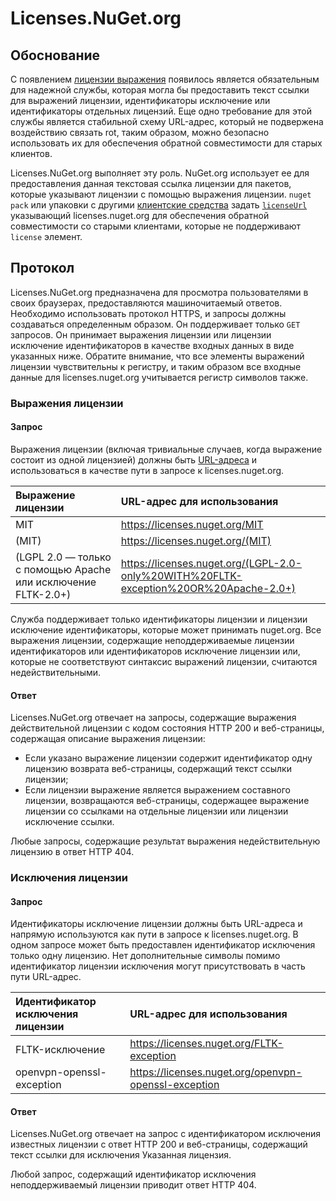 # <a name="licensesnugetorg"></a>Licenses.NuGet.org

## <a name="rationale"></a>Обоснование

С появлением [лицензии выражения](nuspec.md#license) появилось является обязательным для надежной службы, которая могла бы предоставить текст ссылки для выражений лицензии, идентификаторы исключение или идентификаторы отдельных лицензий.
Еще одно требование для этой службы является стабильной схему URL-адрес, который не подвержена воздействию связать rot, таким образом, можно безопасно использовать их для обеспечения обратной совместимости для старых клиентов.

Licenses.NuGet.org выполняет эту роль. NuGet.org использует ее для предоставления данная текстовая ссылка лицензии для пакетов, которые указывают лицензии с помощью выражения лицензии. `nuget pack` или упаковки с другими [клиентские средства](https://docs.microsoft.com/en-us/nuget/install-nuget-client-tools) задать [ `licenseUrl` ](nuspec.md#licenseurl) указывающий licenses.nuget.org для обеспечения обратной совместимости со старыми клиентами, которые не поддерживают `license` элемент.

## <a name="protocol"></a>Протокол

Licenses.NuGet.org предназначена для просмотра пользователями в своих браузерах, предоставляются машиночитаемый ответов.
Необходимо использовать протокол HTTPS, и запросы должны создаваться определенным образом. Он поддерживает только `GET` запросов.
Он принимает выражения лицензии или лицензии исключение идентификаторов в качестве входных данных в виде указанных ниже. Обратите внимание, что все элементы выражений лицензии чувствительны к регистру, и таким образом все входные данные для licenses.nuget.org учитывается регистр символов также.

### <a name="license-expressions"></a>Выражения лицензии

#### <a name="request"></a>Запрос

Выражения лицензии (включая тривиальные случаев, когда выражение состоит из одной лицензией) должны быть [URL-адреса](https://tools.ietf.org/html/rfc3986#section-2.1) и использоваться в качестве пути в запросе к licenses.nuget.org.

| Выражение лицензии | URL-адрес для использования |
|:---|:---|
MIT                                                | https://licenses.nuget.org/MIT
(MIT)                                              | https://licenses.nuget.org/(MIT)
(LGPL 2.0 — только с помощью Apache или исключение FLTK-2.0+) | https://licenses.nuget.org/(LGPL-2.0-only%20WITH%20FLTK-exception%20OR%20Apache-2.0+)

Служба поддерживает только идентификаторы лицензии и лицензии исключение идентификаторы, которые может принимать nuget.org. Все выражения лицензии, содержащие неподдерживаемые лицензии идентификаторов или идентификаторов исключение лицензии или, которые не соответствуют синтаксис выражений лицензии, считаются недействительными.

#### <a name="response"></a>Ответ

Licenses.NuGet.org отвечает на запросы, содержащие выражения действительной лицензии с кодом состояния HTTP 200 и веб-страницы, содержащая описание выражения лицензии:
* Если указано выражение лицензии содержит идентификатор одну лицензию возврата веб-страницы, содержащий текст ссылки лицензии;
* Если лицензии выражение является выражением составного лицензии, возвращаются веб-страницы, содержащее выражение лицензии со ссылками на отдельные лицензии или лицензии исключение ссылки.

Любые запросы, содержащие результат выражения недействительную лицензию в ответ HTTP 404.

### <a name="license-exceptions"></a>Исключения лицензии

#### <a name="request"></a>Запрос

Идентификаторы исключение лицензии должны быть URL-адреса и напрямую используются как пути в запросе к licenses.nuget.org. В одном запросе может быть предоставлен идентификатор исключения только одну лицензию. Нет дополнительные символы помимо идентификатор лицензии исключения могут присутствовать в часть пути URL-адрес.

| Идентификатор исключения лицензии | URL-адрес для использования |
|:---|:---|
FLTK-исключение            | https://licenses.nuget.org/FLTK-exception
openvpn-openssl-exception | https://licenses.nuget.org/openvpn-openssl-exception

#### <a name="response"></a>Ответ

Licenses.NuGet.org отвечает на запрос с идентификатором исключения известных лицензии с ответ HTTP 200 и веб-страницы, содержащий текст ссылки для исключения Указанная лицензия.

Любой запрос, содержащий идентификатор исключения неподдерживаемый лицензии приводит ответ HTTP 404.